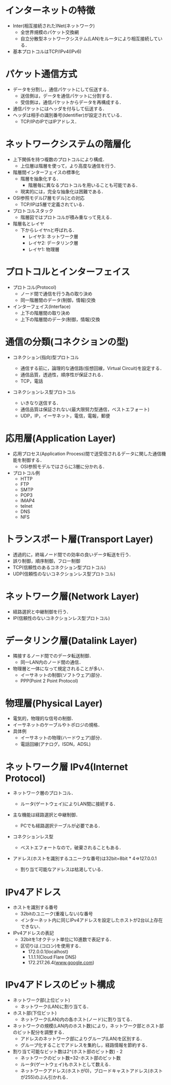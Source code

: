 # インターネットの特徴
- Inter(相互接続された)Net(ネットワーク)
  - 全世界規模のパケット交換網
  - 自立分散型ネットワークシステム(LAN)をルータにより相互接続している．
- 基本プロトコルはTCP/IPv4(IPv6)

# パケット通信方式
- データを分割し，通信パケットにして伝送する．
  - 送信側は，データを通信パケットに分割する．
  - 受信側は，通信パケットからデータを再構成する．
- 通信パケットにはヘッダを付与して伝送する．
- ヘッダは相手の識別番号(Identifier)が設定されている．
  - TCP/IPのIPではIPアドレス．

# ネットワークシステムの階層化
- 上下関係を持つ複数のプロトコルにより構成．
  - 上位層は階層を使って，より高度な通信を行う．
- 階層間インターフェイスの標準化
  - 階層を抽象化する．
    - 階層毎に異なるプロトコルを用いることも可能である．
  - 現実的には，完全な抽象化は困難である．
- OSI参照モデル[7層モデル]との対応
  - TCP/IPは5層で定義されている．
- プロトコルスタック
  - 階層図ではプロトコルが積み重なって見える．
- 階層名とレイヤ
  - 下からレイヤnと呼ばれる．
    - レイヤ3: ネットワーク層
    - レイヤ2: データリンク層
    - レイヤ1: 物理層

# プロトコルとインターフェイス
- プロトコル(Protocol)
  - ノード間で通信を行う為の取り決め
  - 同一階層間のデータ(制御，情報)交換
- インターフェイス(Interface)
  - 上下の階層間の取り決め
  - 上下の階層間のデータ(制御，情報)交換

# 通信の分類(コネクションの型)
- コネクション(指向)型プロトコル
  - 通信する前に，論理的な通信路(仮想回線，Virtual Circuit)を設定する．
  - 通信品質，透過性，順序性が保証される．
  - TCP，電話

- コネクションレス型プロトコル
  - いきなり送信する．
  - 通信品質は保証されない(最大限努力型通信，ベストエフォート)
  - UDP，IP，イーサネット，電信，電報，郵便

# 応用層(Application Layer)
- 応用プロセス(Application Process)間で送受信されるデータに関した通信機能を制御する．
  - OSI参照モデルではさらに3層に分かれる．
- プロトコル例
  - HTTP
  - FTP
  - SMTP
  - POP3
  - IMAP4
  - telnet
  - DNS
  - NFS

# トランスポート層(Transport Layer)
- 透過的に，終端ノード間での効率の良いデータ転送を行う．
- 誤り制御，順序制御，フロー制御
- TCP(信頼性のあるコネクション型プロトコル)
- UDP(信頼性のないコネクションレス型プロトコル)

# ネットワーク層(Network Layer)
- 経路選択と中継制御を行う．
- IP(信頼性のないコネクションレス型プロトコル)

# データリンク層(Datalink Layer)
- 隣接するノード間でのデータ転送制御．
  - 同一LAN内のノード間の通信．
- 物理層と一体になって規定されることが多い．
  - イーサネットの制御(ソフトウェア)部分．
  - PPP(Point 2 Point Protocol)

# 物理層(Physical Layer)
- 電気的，物理的な信号の制御．
- イーサネットのケーブルやトポロジの規格．
- 具体例
  - イーサネットの物理(ハードウェア)部分．
  - 電話回線(アナログ，ISDN，ADSL)

# ネットワーク層 IPv4(Internet Protocol)
- ネットワーク層のプロトコル．
  - ルータ(ゲートウェイ)によりLAN間に接続する．
- 主な機能は経路選択と中継制御．
  - PCでも経路選択テーブルが必要である．

- コネクションレス型
  - ベストエフォートなので，破棄されることもある．
- アドレス(ホストを識別するユニークな番号)は32bit=8bit * 4=>127.0.0.1
  - 割り当て可能なアドレスは枯渇している．

# IPv4アドレス
- ホストを識別する番号
  - 32bitのユニーク(重複しない)な番号
  - インターネット内に同じIPv4アドレスを設定したホストが2台以上存在できない．
- IPv4アドレスの表記
  - 32bitを1オクテット単位に10進数で表記する．
  - 区切りは.(コロン)を使用する．
    - 172.0.0.1(localhost)
    - 1.1.1.1(Cloud Flare DNS)
    - 172.217.26.4(www.google.com)

# IPv4アドレスのビット構成
- ネットワーク部(上位ビット)
  - ネットワーク(LAN)に割り当てる．
- ホスト部(下位ビット)
  - ネットワーク(LAN)内の各ホスト(ノード)に割り当てる．
- ネットワークの規模(LAN内のホスト数)により，ネットワーク部とホスト部のビット配分を調整する．
  - アドレスのネットワーク部によりグループ(LAN)を区別する．
  - グループ化することでアドレスを集約し，経路情報を節約する．
- 割り当て可能なビット数は2^(ホスト部のビット数) - 2
  - ネットワークのビット数=32-ホスト部のビット数
  - ルータ(ゲートウェイ)もホストとして数える．
  - ネットワークアドレス(ホストが0)，ブロードキャストアドレス(ホストが255)のぶん引かれる．
